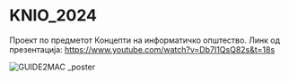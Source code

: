 # KNIO_2024
Проект по предметот Концепти на информатичко општество.
Линк од презентација: https://www.youtube.com/watch?v=Db7I1QsQ82s&t=18s

![GUIDE2MAC _poster](https://github.com/user-attachments/assets/0a1cf0bd-0394-4a7c-afbf-ee91dc9e7e84)
